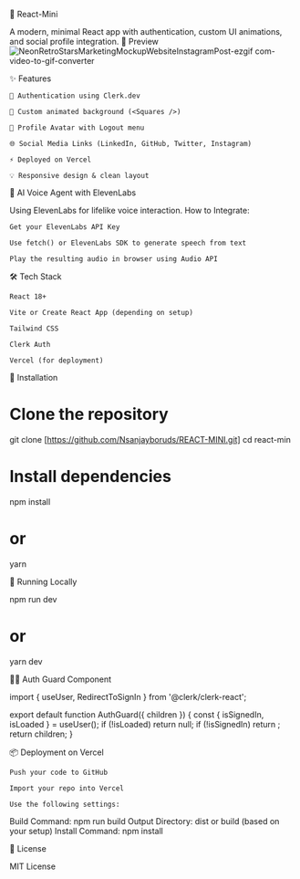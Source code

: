 🚀 React-Mini

A modern, minimal React app with authentication, custom UI animations, and social profile integration.
📸 Preview
![NeonRetroStarsMarketingMockupWebsiteInstagramPost-ezgif com-video-to-gif-converter](https://github.com/user-attachments/assets/209fc2f4-4a50-47be-9a21-407c2a5ab6bf)


✨ Features

    🔐 Authentication using Clerk.dev

    🎨 Custom animated background (<Squares />)

    🧑 Profile Avatar with Logout menu

    🌐 Social Media Links (LinkedIn, GitHub, Twitter, Instagram)

    ⚡ Deployed on Vercel

    💡 Responsive design & clean layout
🧠 AI Voice Agent with ElevenLabs

Using ElevenLabs for lifelike voice interaction.
How to Integrate:

    Get your ElevenLabs API Key

    Use fetch() or ElevenLabs SDK to generate speech from text

    Play the resulting audio in browser using Audio API
🛠️ Tech Stack

    React 18+

    Vite or Create React App (depending on setup)

    Tailwind CSS

    Clerk Auth

    Vercel (for deployment)

🔧 Installation

# Clone the repository
git clone [https://github.com/Nsanjayboruds/REACT-MINI.git]
cd react-min

# Install dependencies
npm install
# or
yarn

🚀 Running Locally

npm run dev
# or
yarn dev





🧑‍💻 Auth Guard Component

import { useUser, RedirectToSignIn } from '@clerk/clerk-react';

export default function AuthGuard({ children }) {
  const { isSignedIn, isLoaded } = useUser();
  if (!isLoaded) return null;
  if (!isSignedIn) return <RedirectToSignIn />;
  return children;
}


📦 Deployment on Vercel

    Push your code to GitHub

    Import your repo into Vercel

    Use the following settings:

Build Command: npm run build
Output Directory: dist or build (based on your setup)
Install Command: npm install

📝 License

MIT License 
